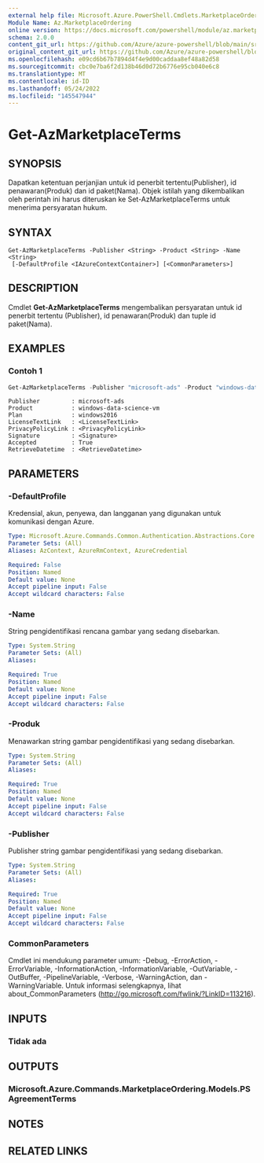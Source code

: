 ```yaml
---
external help file: Microsoft.Azure.PowerShell.Cmdlets.MarketplaceOrdering.dll-Help.xml
Module Name: Az.MarketplaceOrdering
online version: https://docs.microsoft.com/powershell/module/az.marketplaceordering/get-azmarketplaceterms
schema: 2.0.0
content_git_url: https://github.com/Azure/azure-powershell/blob/main/src/MarketplaceOrdering/MarketplaceOrdering/help/Get-AzMarketplaceTerms.md
original_content_git_url: https://github.com/Azure/azure-powershell/blob/main/src/MarketplaceOrdering/MarketplaceOrdering/help/Get-AzMarketplaceTerms.md
ms.openlocfilehash: e09cd6b67b7894d4f4e9d00caddaa8ef48a82d58
ms.sourcegitcommit: cbc0e7ba6f2d138b46d0d72b6776e95cb040e6c8
ms.translationtype: MT
ms.contentlocale: id-ID
ms.lasthandoff: 05/24/2022
ms.locfileid: "145547944"
---
```

# Get-AzMarketplaceTerms

## SYNOPSIS
Dapatkan ketentuan perjanjian untuk id penerbit tertentu(Publisher), id penawaran(Produk) dan id paket(Nama). Objek istilah yang dikembalikan oleh perintah ini harus diteruskan ke Set-AzMarketplaceTerms untuk menerima persyaratan hukum.

## SYNTAX

```
Get-AzMarketplaceTerms -Publisher <String> -Product <String> -Name <String>
 [-DefaultProfile <IAzureContextContainer>] [<CommonParameters>]
```

## DESCRIPTION
Cmdlet **Get-AzMarketplaceTerms** mengembalikan persyaratan untuk id penerbit tertentu (Publisher), id penawaran(Produk) dan tuple id paket(Nama).

## EXAMPLES

### Contoh 1
```powershell
Get-AzMarketplaceTerms -Publisher "microsoft-ads" -Product "windows-data-science-vm" -Name "windows2016"
```

```output
Publisher         : microsoft-ads
Product           : windows-data-science-vm
Plan              : windows2016
LicenseTextLink   : <LicenseTextLink>
PrivacyPolicyLink : <PrivacyPolicyLink>
Signature         : <Signature>
Accepted          : True
RetrieveDatetime  : <RetrieveDatetime>
```

## PARAMETERS

### -DefaultProfile
Kredensial, akun, penyewa, dan langganan yang digunakan untuk komunikasi dengan Azure.

```yaml
Type: Microsoft.Azure.Commands.Common.Authentication.Abstractions.Core.IAzureContextContainer
Parameter Sets: (All)
Aliases: AzContext, AzureRmContext, AzureCredential

Required: False
Position: Named
Default value: None
Accept pipeline input: False
Accept wildcard characters: False
```

### -Name
String pengidentifikasi rencana gambar yang sedang disebarkan.

```yaml
Type: System.String
Parameter Sets: (All)
Aliases:

Required: True
Position: Named
Default value: None
Accept pipeline input: False
Accept wildcard characters: False
```

### -Produk
Menawarkan string gambar pengidentifikasi yang sedang disebarkan.

```yaml
Type: System.String
Parameter Sets: (All)
Aliases:

Required: True
Position: Named
Default value: None
Accept pipeline input: False
Accept wildcard characters: False
```

### -Publisher
Publisher string gambar pengidentifikasi yang sedang disebarkan.

```yaml
Type: System.String
Parameter Sets: (All)
Aliases:

Required: True
Position: Named
Default value: None
Accept pipeline input: False
Accept wildcard characters: False
```

### CommonParameters
Cmdlet ini mendukung parameter umum: -Debug, -ErrorAction, -ErrorVariable, -InformationAction, -InformationVariable, -OutVariable, -OutBuffer, -PipelineVariable, -Verbose, -WarningAction, dan -WarningVariable. Untuk informasi selengkapnya, lihat about_CommonParameters (http://go.microsoft.com/fwlink/?LinkID=113216).

## INPUTS

### Tidak ada

## OUTPUTS

### Microsoft.Azure.Commands.MarketplaceOrdering.Models.PSAgreementTerms

## NOTES

## RELATED LINKS
